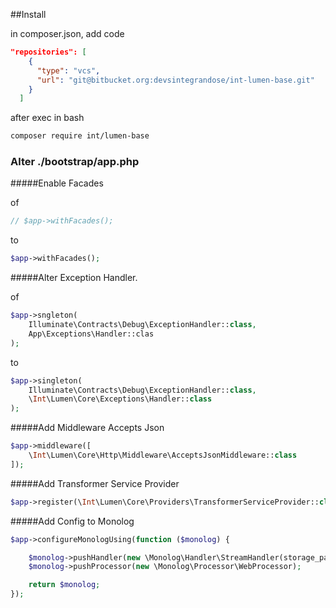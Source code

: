 

##Install

in composer.json, add code
```json
"repositories": [
    {
      "type": "vcs",
      "url": "git@bitbucket.org:devsintegrandose/int-lumen-base.git"
    }
  ]
```

after exec in bash
 ```bash
composer require int/lumen-base
```


### Alter ./bootstrap/app.php

#####Enable Facades

of
```php
// $app->withFacades();
```
to 
```php
$app->withFacades();
```



#####Alter Exception Handler.

of
```php
$app->sngleton(
    Illuminate\Contracts\Debug\ExceptionHandler::class,
    App\Exceptions\Handler::clas
);
```
to
```php
$app->singleton(
    Illuminate\Contracts\Debug\ExceptionHandler::class,
    \Int\Lumen\Core\Exceptions\Handler::class
);
```

#####Add Middleware Accepts Json
```php
$app->middleware([
    \Int\Lumen\Core\Http\Middleware\AcceptsJsonMiddleware::class
]);
```


#####Add Transformer Service Provider
```php
$app->register(\Int\Lumen\Core\Providers\TransformerServiceProvider::class);
```

#####Add Config to Monolog
```php
$app->configureMonologUsing(function ($monolog) {

    $monolog->pushHandler(new \Monolog\Handler\StreamHandler(storage_path() . '/logs/api.log'));
    $monolog->pushProcessor(new \Monolog\Processor\WebProcessor);

    return $monolog;
});
```